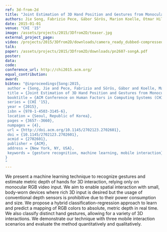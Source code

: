 ```yaml
---
ref: 3d-from-2d
title: "Joint Estimation of 3D Hand Position and Gestures from Monocular Video for Mobile Interaction"
authors: Jie Song, Fabrizio Pece, Gábor Sörös, Marion Koelle, Otmar Hilliges
date: 2015-01-01
venue: "CHI '15"
image: /assets/projects/2015/3Dfrom2D/teaser.jpg
external_project_page: 
video: /projects/2015/3Dfrom2D/downloads/camera_ready_dubbed-compressed.mp4
talk: 
paper: /assets/projects/2015/3Dfrom2D/downloads/pn2607-songA.pdf
poster: 
data: 
code: 
conference_url: http://chi2015.acm.org/
equal_contribution: 
award: 
bibtex: "@inproceedings{Song:2015,
 author = {Song, Jie and Pece, Fabrizio and Sörös, Gábor and Koelle, Marion and Hilliges, Otmar},
 title = {Joint Estimation of 3D Hand Position and Gestures from Monocular Video for Mobile Interaction},
 booktitle = {ACM Conference on Human Factors in Computing Systems (CHI)},
 series = {CHI '15},
 year = {2015},
 isbn = {978-1-4503-3145-6},
 location = {Seoul, Republic of Korea},
 pages = {3657--3660},
 numpages = {4},
 url = {http://doi.acm.org/10.1145/2702123.2702601},
 doi = {10.1145/2702123.2702601},
 acmid = {2702601},
 publisher = {ACM},
 address = {New York, NY, USA},
 keywords = {gesture recognition, machine learning, mobile interaction}
}
"
---
```

We present a machine learning technique to recognize gestures and estimate metric depth of hands for 3D interaction, relying only on monocular RGB video input. We aim to enable spatial interaction with small, body-worn devices where rich 3D input is desired but the usage of conventional depth sensors is prohibitive due to their power consumption and size. We propose a hybrid classification-regression approach to learn and predict a mapping of RGB colors to absolute, metric depth in real time. We also classify distinct hand gestures, allowing for a variety of 3D interactions. We demonstrate our technique with three mobile interaction scenarios and evaluate the method quantitatively and qualitatively.
